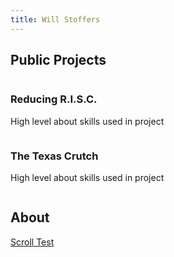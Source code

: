 ```yaml
---
title: Will Stoffers
---
```


## Public Projects

<div class="row">
    <div class="column">
        <h3>Reducing R.I.S.C.</h3>
        <p>High level about skills used in project</p>
    </div>
    <div class="column">
        <h3>The Texas Crutch</h3>
        <p>High level about skills used in project</p>
    </div>
</div>

## About

[Scroll Test](pages/scrollTest.html)